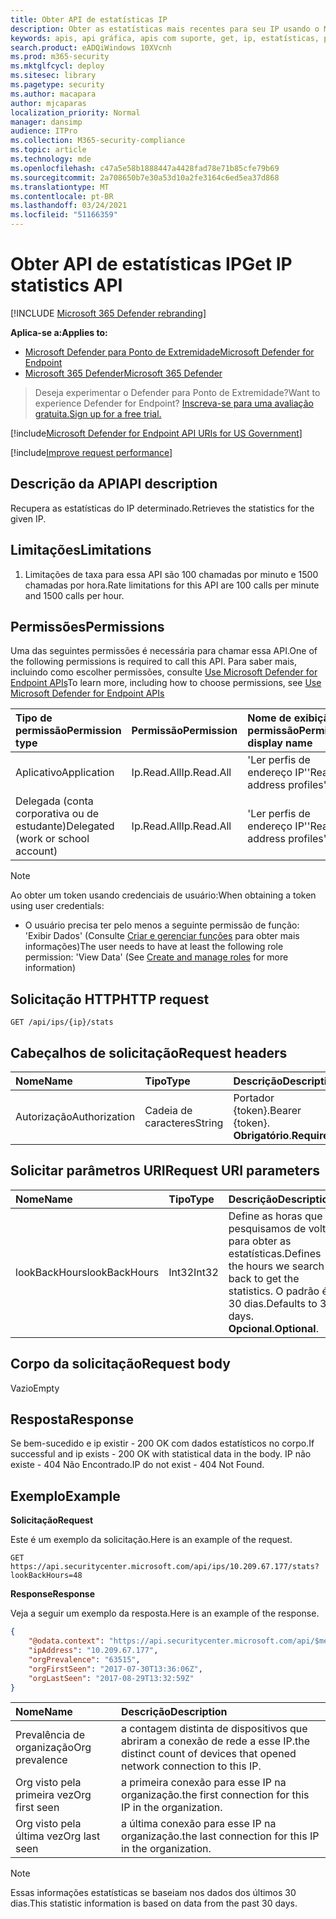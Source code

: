 ```yaml
---
title: Obter API de estatísticas IP
description: Obter as estatísticas mais recentes para seu IP usando o Microsoft Defender para Ponto de Extremidade.
keywords: apis, api gráfica, apis com suporte, get, ip, estatísticas, prevalência
search.product: eADQiWindows 10XVcnh
ms.prod: m365-security
ms.mktglfcycl: deploy
ms.sitesec: library
ms.pagetype: security
ms.author: macapara
author: mjcaparas
localization_priority: Normal
manager: dansimp
audience: ITPro
ms.collection: M365-security-compliance
ms.topic: article
ms.technology: mde
ms.openlocfilehash: c47a5e58b1888447a4428fad78e71b85cfe79b69
ms.sourcegitcommit: 2a708650b7e30a53d10a2fe3164c6ed5ea37d868
ms.translationtype: MT
ms.contentlocale: pt-BR
ms.lasthandoff: 03/24/2021
ms.locfileid: "51166359"
---
```

# <a name="get-ip-statistics-api"></a><span data-ttu-id="39b7f-104">Obter API de estatísticas IP</span><span class="sxs-lookup"><span data-stu-id="39b7f-104">Get IP statistics API</span></span>

[!INCLUDE [Microsoft 365 Defender rebranding](../../includes/microsoft-defender.md)]

<span data-ttu-id="39b7f-105">**Aplica-se a:**</span><span class="sxs-lookup"><span data-stu-id="39b7f-105">**Applies to:**</span></span>
- [<span data-ttu-id="39b7f-106">Microsoft Defender para Ponto de Extremidade</span><span class="sxs-lookup"><span data-stu-id="39b7f-106">Microsoft Defender for Endpoint</span></span>](https://go.microsoft.com/fwlink/p/?linkid=2154037)
- [<span data-ttu-id="39b7f-107">Microsoft 365 Defender</span><span class="sxs-lookup"><span data-stu-id="39b7f-107">Microsoft 365 Defender</span></span>](https://go.microsoft.com/fwlink/?linkid=2118804)

> <span data-ttu-id="39b7f-108">Deseja experimentar o Defender para Ponto de Extremidade?</span><span class="sxs-lookup"><span data-stu-id="39b7f-108">Want to experience Defender for Endpoint?</span></span> [<span data-ttu-id="39b7f-109">Inscreva-se para uma avaliação gratuita.</span><span class="sxs-lookup"><span data-stu-id="39b7f-109">Sign up for a free trial.</span></span>](https://www.microsoft.com/microsoft-365/windows/microsoft-defender-atp?ocid=docs-wdatp-exposedapis-abovefoldlink) 

[!include[Microsoft Defender for Endpoint API URIs for US Government](../../includes/microsoft-defender-api-usgov.md)]

[!include[Improve request performance](../../includes/improve-request-performance.md)]

## <a name="api-description"></a><span data-ttu-id="39b7f-110">Descrição da API</span><span class="sxs-lookup"><span data-stu-id="39b7f-110">API description</span></span>
<span data-ttu-id="39b7f-111">Recupera as estatísticas do IP determinado.</span><span class="sxs-lookup"><span data-stu-id="39b7f-111">Retrieves the statistics for the given IP.</span></span>

## <a name="limitations"></a><span data-ttu-id="39b7f-112">Limitações</span><span class="sxs-lookup"><span data-stu-id="39b7f-112">Limitations</span></span>
1. <span data-ttu-id="39b7f-113">Limitações de taxa para essa API são 100 chamadas por minuto e 1500 chamadas por hora.</span><span class="sxs-lookup"><span data-stu-id="39b7f-113">Rate limitations for this API are 100 calls per minute and 1500 calls per hour.</span></span>

## <a name="permissions"></a><span data-ttu-id="39b7f-114">Permissões</span><span class="sxs-lookup"><span data-stu-id="39b7f-114">Permissions</span></span>
<span data-ttu-id="39b7f-115">Uma das seguintes permissões é necessária para chamar essa API.</span><span class="sxs-lookup"><span data-stu-id="39b7f-115">One of the following permissions is required to call this API.</span></span> <span data-ttu-id="39b7f-116">Para saber mais, incluindo como escolher permissões, consulte [Use Microsoft Defender for Endpoint APIs](apis-intro.md)</span><span class="sxs-lookup"><span data-stu-id="39b7f-116">To learn more, including how to choose permissions, see [Use Microsoft Defender for Endpoint APIs](apis-intro.md)</span></span>

<span data-ttu-id="39b7f-117">Tipo de permissão</span><span class="sxs-lookup"><span data-stu-id="39b7f-117">Permission type</span></span> |   <span data-ttu-id="39b7f-118">Permissão</span><span class="sxs-lookup"><span data-stu-id="39b7f-118">Permission</span></span>  |   <span data-ttu-id="39b7f-119">Nome de exibição de permissão</span><span class="sxs-lookup"><span data-stu-id="39b7f-119">Permission display name</span></span>
:---|:---|:---
<span data-ttu-id="39b7f-120">Aplicativo</span><span class="sxs-lookup"><span data-stu-id="39b7f-120">Application</span></span> |   <span data-ttu-id="39b7f-121">Ip.Read.All</span><span class="sxs-lookup"><span data-stu-id="39b7f-121">Ip.Read.All</span></span> |   <span data-ttu-id="39b7f-122">'Ler perfis de endereço IP'</span><span class="sxs-lookup"><span data-stu-id="39b7f-122">'Read IP address profiles'</span></span>
<span data-ttu-id="39b7f-123">Delegada (conta corporativa ou de estudante)</span><span class="sxs-lookup"><span data-stu-id="39b7f-123">Delegated (work or school account)</span></span> | <span data-ttu-id="39b7f-124">Ip.Read.All</span><span class="sxs-lookup"><span data-stu-id="39b7f-124">Ip.Read.All</span></span> |  <span data-ttu-id="39b7f-125">'Ler perfis de endereço IP'</span><span class="sxs-lookup"><span data-stu-id="39b7f-125">'Read IP address profiles'</span></span>

>[!NOTE]
> <span data-ttu-id="39b7f-126">Ao obter um token usando credenciais de usuário:</span><span class="sxs-lookup"><span data-stu-id="39b7f-126">When obtaining a token using user credentials:</span></span>
>- <span data-ttu-id="39b7f-127">O usuário precisa ter pelo menos a seguinte permissão de função: 'Exibir Dados' (Consulte [Criar e gerenciar funções](user-roles.md) para obter mais informações)</span><span class="sxs-lookup"><span data-stu-id="39b7f-127">The user needs to have at least the following role permission: 'View Data' (See [Create and manage roles](user-roles.md) for more information)</span></span>

## <a name="http-request"></a><span data-ttu-id="39b7f-128">Solicitação HTTP</span><span class="sxs-lookup"><span data-stu-id="39b7f-128">HTTP request</span></span>

```http
GET /api/ips/{ip}/stats
```

## <a name="request-headers"></a><span data-ttu-id="39b7f-129">Cabeçalhos de solicitação</span><span class="sxs-lookup"><span data-stu-id="39b7f-129">Request headers</span></span>

<span data-ttu-id="39b7f-130">Nome</span><span class="sxs-lookup"><span data-stu-id="39b7f-130">Name</span></span> | <span data-ttu-id="39b7f-131">Tipo</span><span class="sxs-lookup"><span data-stu-id="39b7f-131">Type</span></span> | <span data-ttu-id="39b7f-132">Descrição</span><span class="sxs-lookup"><span data-stu-id="39b7f-132">Description</span></span>
:---|:---|:---
<span data-ttu-id="39b7f-133">Autorização</span><span class="sxs-lookup"><span data-stu-id="39b7f-133">Authorization</span></span> | <span data-ttu-id="39b7f-134">Cadeia de caracteres</span><span class="sxs-lookup"><span data-stu-id="39b7f-134">String</span></span> | <span data-ttu-id="39b7f-135">Portador {token}.</span><span class="sxs-lookup"><span data-stu-id="39b7f-135">Bearer {token}.</span></span> <span data-ttu-id="39b7f-136">**Obrigatório**.</span><span class="sxs-lookup"><span data-stu-id="39b7f-136">**Required**.</span></span>

## <a name="request-uri-parameters"></a><span data-ttu-id="39b7f-137">Solicitar parâmetros URI</span><span class="sxs-lookup"><span data-stu-id="39b7f-137">Request URI parameters</span></span>

<span data-ttu-id="39b7f-138">Nome</span><span class="sxs-lookup"><span data-stu-id="39b7f-138">Name</span></span> | <span data-ttu-id="39b7f-139">Tipo</span><span class="sxs-lookup"><span data-stu-id="39b7f-139">Type</span></span> | <span data-ttu-id="39b7f-140">Descrição</span><span class="sxs-lookup"><span data-stu-id="39b7f-140">Description</span></span>
:---|:---|:---
<span data-ttu-id="39b7f-141">lookBackHours</span><span class="sxs-lookup"><span data-stu-id="39b7f-141">lookBackHours</span></span> | <span data-ttu-id="39b7f-142">Int32</span><span class="sxs-lookup"><span data-stu-id="39b7f-142">Int32</span></span> | <span data-ttu-id="39b7f-143">Define as horas que pesquisamos de volta para obter as estatísticas.</span><span class="sxs-lookup"><span data-stu-id="39b7f-143">Defines the hours we search back to get the statistics.</span></span> <span data-ttu-id="39b7f-144">O padrão é 30 dias.</span><span class="sxs-lookup"><span data-stu-id="39b7f-144">Defaults to 30 days.</span></span> <span data-ttu-id="39b7f-145">**Opcional**.</span><span class="sxs-lookup"><span data-stu-id="39b7f-145">**Optional**.</span></span>

## <a name="request-body"></a><span data-ttu-id="39b7f-146">Corpo da solicitação</span><span class="sxs-lookup"><span data-stu-id="39b7f-146">Request body</span></span>
<span data-ttu-id="39b7f-147">Vazio</span><span class="sxs-lookup"><span data-stu-id="39b7f-147">Empty</span></span>

## <a name="response"></a><span data-ttu-id="39b7f-148">Resposta</span><span class="sxs-lookup"><span data-stu-id="39b7f-148">Response</span></span>
<span data-ttu-id="39b7f-149">Se bem-sucedido e ip existir - 200 OK com dados estatísticos no corpo.</span><span class="sxs-lookup"><span data-stu-id="39b7f-149">If successful and ip exists - 200 OK with statistical data in the body.</span></span> <span data-ttu-id="39b7f-150">IP não existe - 404 Não Encontrado.</span><span class="sxs-lookup"><span data-stu-id="39b7f-150">IP do not exist - 404 Not Found.</span></span>


## <a name="example"></a><span data-ttu-id="39b7f-151">Exemplo</span><span class="sxs-lookup"><span data-stu-id="39b7f-151">Example</span></span>

<span data-ttu-id="39b7f-152">**Solicitação**</span><span class="sxs-lookup"><span data-stu-id="39b7f-152">**Request**</span></span>

<span data-ttu-id="39b7f-153">Este é um exemplo da solicitação.</span><span class="sxs-lookup"><span data-stu-id="39b7f-153">Here is an example of the request.</span></span>

```http
GET https://api.securitycenter.microsoft.com/api/ips/10.209.67.177/stats?lookBackHours=48
```

<span data-ttu-id="39b7f-154">**Response**</span><span class="sxs-lookup"><span data-stu-id="39b7f-154">**Response**</span></span>

<span data-ttu-id="39b7f-155">Veja a seguir um exemplo da resposta.</span><span class="sxs-lookup"><span data-stu-id="39b7f-155">Here is an example of the response.</span></span>


```json
{
    "@odata.context": "https://api.securitycenter.microsoft.com/api/$metadata#microsoft.windowsDefenderATP.api.InOrgIPStats",
    "ipAddress": "10.209.67.177",
    "orgPrevalence": "63515",
    "orgFirstSeen": "2017-07-30T13:36:06Z",
    "orgLastSeen": "2017-08-29T13:32:59Z"
}
```


| <span data-ttu-id="39b7f-156">Nome</span><span class="sxs-lookup"><span data-stu-id="39b7f-156">Name</span></span> | <span data-ttu-id="39b7f-157">Descrição</span><span class="sxs-lookup"><span data-stu-id="39b7f-157">Description</span></span> |
| :--- | :---------- |
| <span data-ttu-id="39b7f-158">Prevalência de organização</span><span class="sxs-lookup"><span data-stu-id="39b7f-158">Org prevalence</span></span> | <span data-ttu-id="39b7f-159">a contagem distinta de dispositivos que abriram a conexão de rede a esse IP.</span><span class="sxs-lookup"><span data-stu-id="39b7f-159">the distinct count of devices that opened network connection to this IP.</span></span> |
| <span data-ttu-id="39b7f-160">Org visto pela primeira vez</span><span class="sxs-lookup"><span data-stu-id="39b7f-160">Org first seen</span></span> | <span data-ttu-id="39b7f-161">a primeira conexão para esse IP na organização.</span><span class="sxs-lookup"><span data-stu-id="39b7f-161">the first connection for this IP in the organization.</span></span> |
| <span data-ttu-id="39b7f-162">Org visto pela última vez</span><span class="sxs-lookup"><span data-stu-id="39b7f-162">Org last seen</span></span>  | <span data-ttu-id="39b7f-163">a última conexão para esse IP na organização.</span><span class="sxs-lookup"><span data-stu-id="39b7f-163">the last connection for this IP in the organization.</span></span> |

> [!NOTE]
> <span data-ttu-id="39b7f-164">Essas informações estatísticas se baseiam nos dados dos últimos 30 dias.</span><span class="sxs-lookup"><span data-stu-id="39b7f-164">This statistic information is based on data from the past 30 days.</span></span> 
